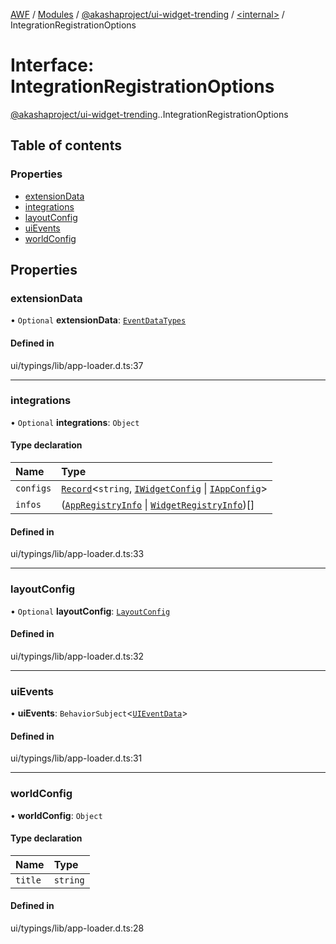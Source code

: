 [AWF](../README.md) / [Modules](../modules.md) / [@akashaproject/ui-widget-trending](../modules/akashaproject_ui_widget_trending.md) / [<internal\>](../modules/akashaproject_ui_widget_trending._internal_.md) / IntegrationRegistrationOptions

# Interface: IntegrationRegistrationOptions

[@akashaproject/ui-widget-trending](../modules/akashaproject_ui_widget_trending.md).[<internal>](../modules/akashaproject_ui_widget_trending._internal_.md).IntegrationRegistrationOptions

## Table of contents

### Properties

- [extensionData](akashaproject_ui_widget_trending._internal_.IntegrationRegistrationOptions.md#extensiondata)
- [integrations](akashaproject_ui_widget_trending._internal_.IntegrationRegistrationOptions.md#integrations)
- [layoutConfig](akashaproject_ui_widget_trending._internal_.IntegrationRegistrationOptions.md#layoutconfig)
- [uiEvents](akashaproject_ui_widget_trending._internal_.IntegrationRegistrationOptions.md#uievents)
- [worldConfig](akashaproject_ui_widget_trending._internal_.IntegrationRegistrationOptions.md#worldconfig)

## Properties

### extensionData

• `Optional` **extensionData**: [`EventDataTypes`](../modules/akashaproject_ui_widget_trending._internal_.md#eventdatatypes)

#### Defined in

ui/typings/lib/app-loader.d.ts:37

___

### integrations

• `Optional` **integrations**: `Object`

#### Type declaration

| Name | Type |
| :------ | :------ |
| `configs` | [`Record`](../modules/akashaproject_ui_widget_trending._internal_.md#record)<`string`, [`IWidgetConfig`](akashaproject_ui_widget_trending._internal_.IWidgetConfig.md) \| [`IAppConfig`](akashaproject_ui_widget_trending._internal_.IAppConfig.md)\> |
| `infos` | ([`AppRegistryInfo`](akashaproject_ui_widget_trending._internal_.AppRegistryInfo.md) \| [`WidgetRegistryInfo`](akashaproject_ui_widget_trending._internal_.WidgetRegistryInfo.md))[] |

#### Defined in

ui/typings/lib/app-loader.d.ts:33

___

### layoutConfig

• `Optional` **layoutConfig**: [`LayoutConfig`](akashaproject_ui_widget_trending._internal_.LayoutConfig.md)

#### Defined in

ui/typings/lib/app-loader.d.ts:32

___

### uiEvents

• **uiEvents**: `BehaviorSubject`<[`UIEventData`](akashaproject_ui_widget_trending._internal_.UIEventData.md)\>

#### Defined in

ui/typings/lib/app-loader.d.ts:31

___

### worldConfig

• **worldConfig**: `Object`

#### Type declaration

| Name | Type |
| :------ | :------ |
| `title` | `string` |

#### Defined in

ui/typings/lib/app-loader.d.ts:28
